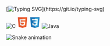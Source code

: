 
[![Typing SVG](https://readme-typing-svg.herokuapp.com/?color=570357&size=30&center=true&vCenter=true&width=1000&lines=Hello!;+My+name+is+Débora+Melo;I'm+from+Santana+de+Parnaíba-SP;I+study+Systems+Analysis+Development+at+FATEC;Be+Welcome!)](https://git.io/typing-svg)


<div style="display: inline_block">
  <img src="https://cdn.jsdelivr.net/gh/devicons/devicon/icons/c/c-original.svg" alt="C" width="30" height="30"/>
  <img src="https://raw.githubusercontent.com/devicons/devicon/master/icons/html5/html5-original.svg" alt="HTML" width="30" height="30"/>
  <img src="https://raw.githubusercontent.com/devicons/devicon/master/icons/css3/css3-original.svg" alt="CSS" width="30" height="30"/>
  <img src="https://cdn.jsdelivr.net/gh/devicons/devicon/icons/java/java-original.svg" alt="Java" width="30" height="30"/>
</div>


![Snake animation](https://github.com/melodebora/melodebora/blob/output/github-contribution-grid-snake-dark.svg)



      
          
